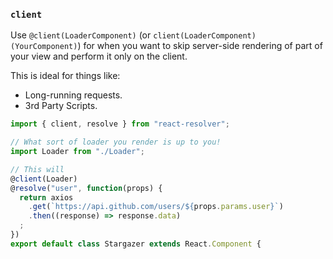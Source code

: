 ### `client`

Use `@client(LoaderComponent)` (or `client(LoaderComponent)(YourComponent)`)
for when you want to skip server-side rendering of part of your view
and perform it only on the client.

This is ideal for things like:

- Long-running requests.
- 3rd Party Scripts.

```js
import { client, resolve } from "react-resolver";

// What sort of loader you render is up to you!
import Loader from "./Loader";

// This will
@client(Loader)
@resolve("user", function(props) {
  return axios
    .get(`https://api.github.com/users/${props.params.user}`)
    .then((response) => response.data)
  ;
})
export default class Stargazer extends React.Component {
```
